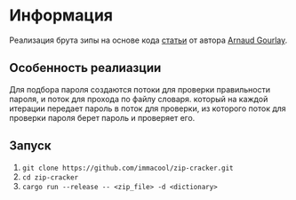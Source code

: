 
# Информация

Реализация брута зипы на основе кода [статьи](https://agourlay.github.io/brute-forcing-protected-zip-rust/) от автора [Arnaud Gourlay](https://github.com/agourlay).

## Особенность реалиазции

Для подбора пароля создаются потоки для проверки правильности пароля, и поток для прохода по файлу словаря. который на каждой итерации передает пароль в поток для проверки, из которого поток для проверки пароля берет пароль и проверяет его.

## Запуск

1. `git clone https://github.com/immacool/zip-cracker.git`
2. `cd zip-cracker`
3. `cargo run --release -- <zip_file> -d <dictionary>`
